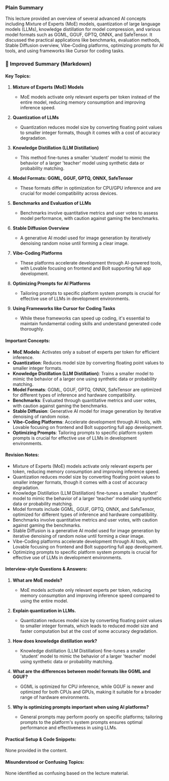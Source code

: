  ### Plain Summary
This lecture provided an overview of several advanced AI concepts including Mixture of Experts (MoE) models, quantization of large language models (LLMs), knowledge distillation for model compression, and various model formats such as GGML, GGUF, GPTQ, ONNX, and SafeTensor. It discussed the practical applications like benchmarks, evaluation methods, Stable Diffusion overview, Vibe-Coding platforms, optimizing prompts for AI tools, and using frameworks like Cursor for coding tasks.

### 📝 Improved Summary (Markdown)

#### Key Topics:
1. **Mixture of Experts (MoE) Models**
   - MoE models activate only relevant experts per token instead of the entire model, reducing memory consumption and improving inference speed.
   
2. **Quantization of LLMs**
   - Quantization reduces model size by converting floating point values to smaller integer formats, though it comes with a cost of accuracy degradation.

3. **Knowledge Distillation (LLM Distillation)**
   - This method fine-tunes a smaller 'student' model to mimic the behavior of a larger 'teacher' model using synthetic data or probability matching.

4. **Model Formats: GGML, GGUF, GPTQ, ONNX, SafeTensor**
   - These formats differ in optimization for CPU/GPU inference and are crucial for model compatibility across devices.

5. **Benchmarks and Evaluation of LLMs**
   - Benchmarks involve quantitative metrics and user votes to assess model performance, with caution against gaming the benchmarks.

6. **Stable Diffusion Overview**
   - A generative AI model used for image generation by iteratively denoising random noise until forming a clear image.

7. **Vibe-Coding Platforms**
   - These platforms accelerate development through AI-powered tools, with Lovable focusing on frontend and Bolt supporting full app development.

8. **Optimizing Prompts for AI Platforms**
   - Tailoring prompts to specific platform system prompts is crucial for effective use of LLMs in development environments.

9. **Using Frameworks like Cursor for Coding Tasks**
   - While these frameworks can speed up coding, it's essential to maintain fundamental coding skills and understand generated code thoroughly.

#### Important Concepts:
- **MoE Models**: Activates only a subset of experts per token for efficient inference.
- **Quantization**: Reduces model size by converting floating point values to smaller integer formats.
- **Knowledge Distillation (LLM Distillation)**: Trains a smaller model to mimic the behavior of a larger one using synthetic data or probability matching.
- **Model Formats**: GGML, GGUF, GPTQ, ONNX, SafeTensor are optimized for different types of inference and hardware compatibility.
- **Benchmarks**: Evaluated through quantitative metrics and user votes, with caution against gaming the benchmarks.
- **Stable Diffusion**: Generative AI model for image generation by iterative denoising of random noise.
- **Vibe-Coding Platforms**: Accelerate development through AI tools, with Lovable focusing on frontend and Bolt supporting full app development.
- **Optimizing Prompts**: Tailoring prompts to specific platform system prompts is crucial for effective use of LLMs in development environments.

#### Revision Notes:
- Mixture of Experts (MoE) models activate only relevant experts per token, reducing memory consumption and improving inference speed.
- Quantization reduces model size by converting floating point values to smaller integer formats, though it comes with a cost of accuracy degradation.
- Knowledge Distillation (LLM Distillation) fine-tunes a smaller 'student' model to mimic the behavior of a larger 'teacher' model using synthetic data or probability matching.
- Model formats include GGML, GGUF, GPTQ, ONNX, and SafeTensor, optimized for different types of inference and hardware compatibility.
- Benchmarks involve quantitative metrics and user votes, with caution against gaming the benchmarks.
- Stable Diffusion is a generative AI model used for image generation by iterative denoising of random noise until forming a clear image.
- Vibe-Coding platforms accelerate development through AI tools, with Lovable focusing on frontend and Bolt supporting full app development.
- Optimizing prompts to specific platform system prompts is crucial for effective use of LLMs in development environments.

#### Interview-style Questions & Answers:
1. **What are MoE models?**
   - MoE models activate only relevant experts per token, reducing memory consumption and improving inference speed compared to using the entire model.

2. **Explain quantization in LLMs.**
   - Quantization reduces model size by converting floating point values to smaller integer formats, which leads to reduced model size and faster computation but at the cost of some accuracy degradation.

3. **How does knowledge distillation work?**
   - Knowledge distillation (LLM Distillation) fine-tunes a smaller 'student' model to mimic the behavior of a larger 'teacher' model using synthetic data or probability matching.

4. **What are the differences between model formats like GGML and GGUF?**
   - GGML is optimized for CPU inference, while GGUF is newer and optimized for both CPUs and GPUs, making it suitable for a broader range of hardware environments.

5. **Why is optimizing prompts important when using AI platforms?**
   - General prompts may perform poorly on specific platforms; tailoring prompts to the platform's system prompts ensures optimal performance and effectiveness in using LLMs.

#### Practical Setup & Code Snippets:
None provided in the content.

#### Misunderstood or Confusing Topics:
None identified as confusing based on the lecture material.